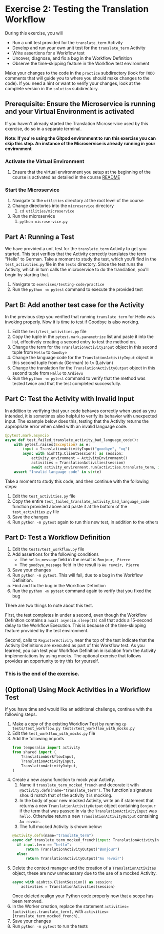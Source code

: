 # Exercise 2: Testing the Translation Workflow

During this exercise, you will

- Run a unit test provided for the `translate_term` Activity
- Develop and run your own unit test for the `translate_term` Activity
- Write assertions for a Workflow test
- Uncover, diagnose, and fix a bug in the Workflow Definition
- Observe the time-skipping feature in the Workflow test environment

Make your changes to the code in the `practice` subdirectory (look for
`TODO` comments that will guide you to where you should make changes to
the code). If you need a hint or want to verify your changes, look at
the complete version in the `solution` subdirectory.

## Prerequisite: Ensure the Microservice is running and your Virtual Environment is activated

If you haven't already started the Translation Microservice used by this exercise,
do so in a separate terminal.

**Note: If you're using the Gitpod environment to run this exercise you can
skip this step. An instance of the Microservice is already running in your
environment**

### Activate the Virtual Environment

1. Ensure that the virtual environment you setup at the beginning of the
   course is activated as detailed in the course [README](../../README.md#setup-your-python-virtual-environment)

### Start the Microservice

1. Navigate to the `utilities` directory at the root level of the course
2. Change directories into the `microservice` directory
   1. `cd utilities/microservice`
3. Run the microservice
   1. `python microservice.py`

## Part A: Running a Test

We have provided a unit test for the `translate_term` Activity
to get you started. This test verifies that the Activity correctly
translates the term "Hello" to German. Take a moment to study the
test, which you'll find in the `test_activities.py` file in the `tests` directory.
Since the test runs the Activity, which in turn calls the microservice to do
the translation, you'll begin by starting that.

1. Navigate to `exercises/testing-code/practice`
2. Run the `python -m pytest` command to execute the provided test

## Part B: Add another test case for the Activity

In the previous step you verified that running `translate_term` for Hello was
invoking properly. Now it is time to test if Goodbye is also working.

1. Edit the `test/test_activities.py` file
2. Copy the tuple in the `pytest.mark.parametrize` list and paste it into the
   list, effectively creating a second entry to test the method on.
3. Change the term for the `TranslationActivityInput` object in this second
   tuple from `Hello` to `Goodbye`
4. Change the language code for the `TranslationActivityInput` object in this
   second tuple from `de` (German) to `lv` (Latvian)
5. Change the translation for the `TranslationActivityOutput` object in this second
   tuple from `Hallo` to `Ardievu`
6. Run the `python -m pytest` command to verify that the method was tested twice
   and that the test completed successfully.

## Part C: Test the Activity with Invalid Input

In addition to verifying that your code behaves correctly when used as
you intended, it is sometimes also helpful to verify its behavior with
unexpected input. The example below does this, testing that the Activity
returns the appropriate error when called with an invalid language code.

```python
@pytest.mark.asyncio
async def test_failed_translate_activity_bad_language_code():
    with pytest.raises(Exception) as e:
        input = TranslationActivityInput("goodbye", "xq")
        async with aiohttp.ClientSession() as session:
            activity_environment = ActivityEnvironment()
            activities = TranslationActivities(session)
            await activity_environment.run(activities.translate_term, input)
    assert "Invalid language code" in str(e)
```

Take a moment to study this code, and then continue with the
following steps:

1. Edit the `test_activities.py` file
2. Copy the entire `test_failed_translate_activity_bad_language_code` function
   provided above and paste it at the bottom of the `test_activities.py` file
3. Save the changes
4. Run `python -m pytest` again to run this new test, in addition to the others

## Part D: Test a Workflow Definition

1. Edit the `tests/test_workflow.py` file
2. Add assertions for the following conditions
   - The `hello_message` field in the result is `Bonjour, Pierre`
   - The `goodbye_message` field in the result is `Au revoir, Pierre`
3. Save your changes
4. Run `python -m pytest`. This will fail, due to a bug in the Workflow Definition.
5. Find and fix the bug in the Workflow Definition
6. Run the `python -m pytest` command again to verify that you fixed the bug

There are two things to note about this test.

First, the test completes in under a second, even though the Workflow
Definition contains a `await asyncio.sleep(15)` call that adds a 15-second delay
to the Workflow Execution. This is because of the time-skipping feature
provided by the test environment.

Second, calls to `RegisterActivity` near the top of the test indicate
that the Activity Definitions are executed as part of this Workflow
test. As you learned, you can test your Workflow Definition in isolation
from the Activity implementations by using mocks. The optional exercise
that follows provides an opportunity to try this for yourself.

### This is the end of the exercise.

## (Optional) Using Mock Activities in a Workflow Test

If you have time and would like an additional challenge,
continue with the following steps.

1. Make a copy of the existing Workflow Test by running
   `cp tests/test_workflow.py tests/test_workflow_with_mocks.py`
2. Edit the `test_workflow_with_mocks.py` file
3. Add the following imports
   ```python
   from temporalio import activity
   from shared import (
       TranslationWorkflowInput,
       TranslationActivityInput,
       TranslationActivityOutput,
   )
   ```
4. Create a new async function to mock your Activity.
   1. Name it `translate_term_mocked_french` and decorate it with
      `@activity.defn(name="translate_term")`. The function's signature should
      match that of the activity it is mocking.
   2. In the body of your new mocked Activity, write an if statement that returns
      a new `TranslationActivityOutput` object containing `Bonjour` if the term
      that was passed in via the `TranslationActivityInput` was `hello`. Otherwise
      return a new `TranslationActivityOutput` containing `Au revoir`.
   3. The full mocked Activity is shown below:
   ```python
   @activity.defn(name="translate_term")
   async def translate_term_mocked_french(input: TranslationActivityInput):
     if input.term == "hello":
         return TranslationActivityOutput("Bonjour")
     else:
         return TranslationActivityOutput("Au revoir")
   ```
5. Delete the context manager and the creation of a `TranslationActivites` object,
   these are now unnecessary due to the use of a mocked Activity.
   ```python
   async with aiohttp.ClientSession() as session:
       activities = TranslationActivities(session)
   ```
   Once deleted realign your Python code properly now that a scope has been
   removed.
6. In the Worker creation, replace the statement `activities=[activities.translate_term],`
   with `activities=[translate_term_mocked_french],`
7. Save your changes
8. Run `python -m pytest` to run the tests
